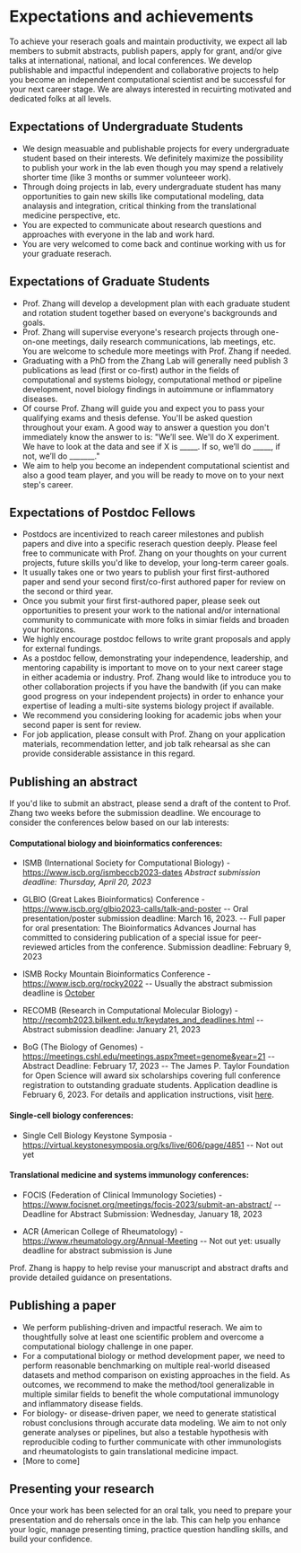
# Expectations and achievements

To achieve your reserach goals and maintain productivity, we expect all lab members to submit abstracts, publish papers, apply for grant, and/or give talks at international, national, and local conferences.
We develop publishable and impactful independent and collaborative projects to help you become an independent computational scientist and be successful for your next career stage.
We are always interested in recuirting motivated and dedicated folks at all levels. 


Expectations of Undergraduate Students
-----
- We design measuable and publishable projects for every undergraduate student based on their interests.
We definitely maximize the possibility to publish your work in the lab even though you may spend a relatively shorter time (like 3 months or summer volunteeer work).
- Through doing projects in lab, every undergraduate student has many opportunities to gain new skills like computational modeling, data analaysis and integration, critical thinking from the translational medicine perspective, etc.
- You are expected to communicate about research questions and approaches with everyone in the lab and work hard. 
- You are very welcomed to come back and continue working with us for your graduate reserach.


Expectations of Graduate Students 
-----
- Prof. Zhang will develop a development plan with each graduate student and rotation student together based on everyone's backgrounds and goals.
- Prof. Zhang will supervise everyone's research projects through one-on-one meetings, daily research communications, lab meetings, etc.
You are welcome to schedule more meetings with Prof. Zhang if needed.
- Graduating with a PhD from the Zhang Lab will generally need publish 3 publications as lead (first or co-first) author in the fields of computational and systems biology,
computational method or pipeline development, novel biology findings in autoimmune or inflammatory diseases.
- Of course Prof. Zhang will guide you and expect you to pass your qualifying exams and thesis defense.
You'll be asked question throughout your exam. A good way to answer a question you don't immediately know the answer to is: "We’ll see. We'll do X experiment. We have to look at the data and see if X is _____. If so, we’ll do _____, if not, we’ll do _______."
- We aim to help you become an independent computational scientist and also a good team player, and you will be ready to move on to your next step's career.


 
Expectations of Postdoc Fellows
----
- Postdocs are incentivized to reach career milestones and publish papers and dive into a specific reserach question deeply. 
Please feel free to communicate with Prof. Zhang on your thoughts on your current projects, future skills you'd like to develop, your long-term career goals. 
- It usually takes one or two years to publish your first first-authored paper and send your second first/co-first authored paper for review on the second or third year.
- Once you submit your first first-authored paper, please seek out opportunities to present your work to the national and/or international community to communicate with more folks in simiar fields and broaden your horizons. 
- We highly encourage postdoc fellows to write grant proposals and apply for external fundings.
- As a postdoc fellow, demonstrating your independence, leadership, and mentoring capability is important to move on to your next career stage in either academia or industry.
Prof. Zhang would like to introduce you to other collaboration projects if you have the bandwith (if you can make good progress on your independent projects) in order to enhance your expertise of leading a multi-site systems biology project if available.
- We recommend you considering looking for academic jobs when your second paper is sent for review.
- For job application, please consult with Prof. Zhang on your application materials, recommendation letter, and job talk rehearsal as she can provide considerable assistance in this regard. 




Publishing an abstract
-------
If you'd like to submit an abstract, please send a draft of the content to Prof. Zhang two weeks before the submission deadline.
We encourage to consider the conferences below based on our lab interests:


#### Computational biology and bioinformatics conferences: 

- ISMB (International Society for Computational Biology) - <https://www.iscb.org/ismbeccb2023-dates>
  *Abstract submission deadline: Thursday, April 20, 2023*

- GLBIO (Great Lakes Bioinformatics) Conference - <https://www.iscb.org/glbio2023-calls/talk-and-poster>
  -- Oral presentation/poster submission deadline: March 16, 2023.
  -- Full paper for oral presentation: The Bioinformatics Advances Journal has committed to considering publication of a special issue for peer-reviewed articles from the conference. Submission deadline: February 9, 2023

- ISMB Rocky Mountain Bioinformatics Conference - <https://www.iscb.org/rocky2022>
  -- Usually the abstract submission deadline is [October](https://www.iscb.org/rocky2022-submissions/rocky2022-call-abstracts) 

- RECOMB (Research in Computational Molecular Biology) - <http://recomb2023.bilkent.edu.tr/keydates_and_deadlines.html>
  -- Abstract submission deadline: January 21, 2023

- BoG (The Biology of Genomes) - <https://meetings.cshl.edu/meetings.aspx?meet=genome&year=21>
  -- Abstract Deadline: February 17, 2023
  -- The James P. Taylor Foundation for Open Science will award six scholarships covering full conference registration to outstanding graduate students. Application deadline is February 6, 2023. For details and application instructions, visit [here](https://jxtxfoundation.org/news/2022-12-16-bg/).

#### Single-cell biology conferences:

- Single Cell Biology Keystone Symposia - <https://virtual.keystonesymposia.org/ks/live/606/page/4851>
  -- Not out yet

#### Translational medicine and systems immunology conferences:

- FOCIS (Federation of Clinical Immunology Societies) - <https://www.focisnet.org/meetings/focis-2023/submit-an-abstract/>
 -- Deadline for Abstract Submission: Wednesday, January 18, 2023

- ACR (American College of Rheumatology) - <https://www.rheumatology.org/Annual-Meeting>
  -- Not out yet: usually deadline for abstract submission is June


Prof. Zhang is happy to help revise your manuscript and abstract drafts and provide detailed guidance on presentations.



Publishing a paper
-------
- We perform publishing-driven and impactful reserach.
We aim to thoughtfully solve at least one scientific problem and overcome a computational biology challenge in one paper.
- For a computational biology or method development paper, we need to perform reasonable benchmarking on multiple real-world diseased datasets and method comparison on existing approaches in the field. As outcomes, we recommend to make the method/tool generalizable in multiple similar fields to benefit the whole computational immunology and inflammatory disease fields.
- For biology- or disease-driven paper, we need to generate statistical robust conclusions through accurate data modeling.
We aim to not only generate analyses or pipelines, but also a testable hypothesis with reproducible coding to further communicate with other immunologists and rheumatologists to gain translational medicine impact.
- [More to come]



Presenting your research
-------
Once your work has been selected for an oral talk, you need to prepare your presentation and do rehersals once in the lab. This can help you enhance your logic, manage presenting timing, practice question handling skills, and build your confidence. 



 
